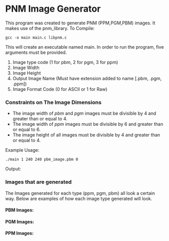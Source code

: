 # PNM Image Generator
This program was created to generate PNM (PPM,PGM,PBM) images. It makes use of the pnm_library.
To Compile:

    gcc -o main main.c libpnm.c
This will create an executable named main. In order to run the program, five arguments must be provided.

 1. Image type code (1 for pbm, 2 for pgm, 3 for ppm)
 2. Image Width
 3. Image Height
 4. Output Image Name (Must have extension added to name [.pbm, .pgm, .ppm])
 5. Image Format Code (0 for ASCII or 1 for Raw)

### Constraints on The Image Dimensions
-   The image width of *pbm* and *pgm* images must be divisible by 4 and greater than or equal to 4.
-   The image width of *ppm* images must be divisible by 6 and greater than or equal to 6.
-   The image height of all images must be divisible by 4 and greater than or equal to 4.

Example Usage:

    ./main 1 240 240 pbm_image.pbm 0
Output:

### Images that are generated
The Images generated for each type (ppm, pgm, pbm) all look a certain way. Below are examples of how each image type generated will look.
#### PBM Images:
#### PGM Images:
#### PPM Images:
